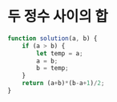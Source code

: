 # 두 정수 사이의 합

```javascript
function solution(a, b) {
    if (a > b) {
        let temp = a;
        a = b;
        b = temp;
    }
    return (a+b)*(b-a+1)/2;
}
```

